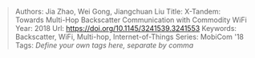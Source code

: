 > Authors: Jia Zhao, Wei Gong, Jiangchuan Liu
> Title: X-Tandem: Towards Multi-Hop Backscatter Communication with Commodity WiFi
> Year: 2018
> Url: https://doi.org/10.1145/3241539.3241553
> Keywords: Backscatter, WiFi, Multi-hop, Internet-of-Things
> Series: MobiCom '18
> Tags: *Define your own tags here, separate by comma*